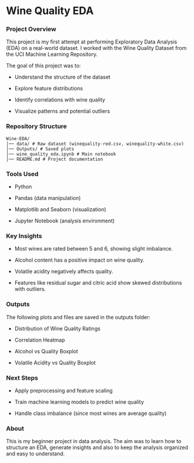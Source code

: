 
# Wine Quality EDA


### Project Overview

This project is my first attempt at performing Exploratory Data Analysis (EDA) on a real-world dataset.
I worked with the Wine Quality Dataset from the UCI Machine Learning Repository.

The goal of this project was to:

* Understand the structure of the dataset

* Explore feature distributions

* Identify correlations with wine quality

* Visualize patterns and potential outliers

### Repository Structure

```
Wine-EDA/
│── data/ # Raw dataset (winequality-red.csv, winequality-white.csv)
│── Outputs/ # Saved plots 
│── wine_quality_eda.ipynb # Main notebook
│── README.md # Project documentation
```

### Tools Used

* Python

* Pandas (data manipulation)

* Matplotlib and Seaborn (visualization)

* Jupyter Notebook (analysis environment)

### Key Insights

* Most wines are rated between 5 and 6, showing slight imbalance.

* Alcohol content has a positive impact on wine quality.

* Volatile acidity negatively affects quality.

* Features like residual sugar and citric acid show skewed distributions with outliers.

### Outputs

The following plots and files are saved in the outputs folder:

* Distribution of Wine Quality Ratings

* Correlation Heatmap

* Alcohol vs Quality Boxplot

* Volatile Acidity vs Quality Boxplot

### Next Steps

* Apply preprocessing and feature scaling

* Train machine learning models to predict wine quality

* Handle class imbalance (since most wines are average quality)

### About

This is my beginner project in data analysis.
The aim was to learn how to structure an EDA, generate insights and also to keep the analysis organized and easy to understand.
